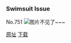 ### Swimsuit Issue
No.751
![图片不见了~~~](https://imgs.xkcd.com/comics/swimsuit_issue.png)

[原址](https://xkcd.com//751) [下载](https://imgs.xkcd.com/comics/swimsuit_issue.png)

